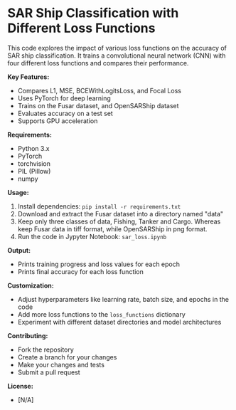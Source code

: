 # SAR Ship Classification with Different Loss Functions

This code explores the impact of various loss functions on the accuracy of SAR ship classification. It trains a convolutional neural network (CNN) with four different loss functions and compares their performance.

**Key Features:**

- Compares L1, MSE, BCEWithLogitsLoss, and Focal Loss
- Uses PyTorch for deep learning
- Trains on the Fusar dataset, and OpenSARShip dataset
- Evaluates accuracy on a test set
- Supports GPU acceleration

**Requirements:**

- Python 3.x
- PyTorch
- torchvision
- PIL (Pillow)
- numpy

**Usage:**

1. Install dependencies: `pip install -r requirements.txt`
2. Download and extract the Fusar dataset into a directory named "data"
3. Keep only three classes of data, Fishing, Tanker and Cargo. Whereas keep Fusar data in tiff format, while OpenSARShip in png format.
4. Run the code in Jypyter Notebook: `sar_loss.ipynb`

**Output:**

- Prints training progress and loss values for each epoch
- Prints final accuracy for each loss function

**Customization:**

- Adjust hyperparameters like learning rate, batch size, and epochs in the code
- Add more loss functions to the `loss_functions` dictionary
- Experiment with different dataset directories and model architectures

**Contributing:**

- Fork the repository
- Create a branch for your changes
- Make your changes and tests
- Submit a pull request

**License:**

- [N/A]
